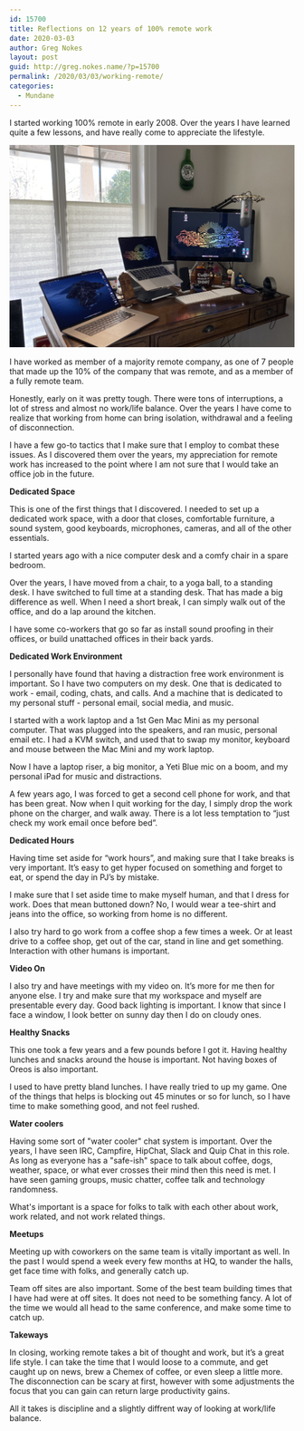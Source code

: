 ```yaml
---
id: 15700
title: Reflections on 12 years of 100% remote work
date: 2020-03-03
author: Greg Nokes
layout: post
guid: http://greg.nokes.name/?p=15700
permalink: /2020/03/03/working-remote/
categories:
  - Mundane
---
```



I started working 100% remote in early 2008. Over the years I have learned quite a few lessons, and have really come to appreciate the lifestyle.

<!--more -->

![My Desk](/wp-content/uploads/2020/05/desk.png)

I have worked as member of a majority remote company, as one of 7 people that made up the 10% of the company that was remote, and as a member of a fully remote team.

Honestly, early on it was pretty tough. There were tons of interruptions, a lot of stress and almost no work/life balance. Over the years I have come to realize that working from home can bring isolation, withdrawal and a feeling of disconnection.

I have a few go-to tactics that I make sure that I employ to combat these issues. As I discovered them over the years, my appreciation for remote work has increased to the point where I am not sure that I would take an office job in the future.

**Dedicated Space**

This is one of the first things that I discovered. I needed to set up a dedicated work space, with a door that closes, comfortable furniture, a sound system, good keyboards, microphones, cameras, and all of the other essentials.

I started years ago with a nice computer desk and a comfy chair in a spare bedroom.

Over the years, I have moved from a chair, to a yoga ball, to a standing desk. I have switched to full time at a standing desk. That has made a big difference as well. When I need a short break, I can simply walk out of the office, and do a lap around the kitchen.

I have some co-workers that go so far as install sound proofing in their offices, or build unattached offices in their back yards.

**Dedicated Work Environment**

I personally have found that having a distraction free work environment is important. So I have two computers on my desk. One that is dedicated to work - email, coding, chats, and calls. And a machine that is dedicated to my personal stuff - personal email, social media, and music.

I started with a work laptop and a 1st Gen Mac Mini as my personal computer. That was plugged into the speakers, and ran music, personal email etc. I had a KVM switch, and used that to swap my monitor, keyboard and mouse between the Mac Mini and my work laptop.

Now I have a laptop riser, a big monitor, a Yeti Blue mic on a boom, and my personal iPad for music and distractions.

A few years ago, I was forced to get a second cell phone for work, and that has been great. Now when I quit working for the day, I simply drop the work phone on the charger, and walk away. There is a lot less temptation to “just check my work email once before bed”.

**Dedicated Hours**

Having time set aside for “work hours”, and making sure that I take breaks is very important. It’s easy to get hyper focused on something and forget to eat, or spend the day in PJ’s by mistake.

I make sure that I set aside time to make myself human, and that I dress for work. Does that mean buttoned down? No, I would wear a tee-shirt and jeans into the office, so working from home is no different.

I also try hard to go work from a coffee shop a few times a week. Or at least drive to a coffee shop, get out of the car, stand in line and get something. Interaction with other humans is important.

**Video On**

I also try and have meetings with my video on. It’s more for me then for anyone else. I try and make sure that my workspace and myself are presentable every day. Good back lighting is important. I know that since I face a window, I look better on sunny day then I do on cloudy ones.

**Healthy Snacks**

This one took a few years and a few pounds before I got it. Having healthy lunches and snacks around the house is important. Not having boxes of Oreos is also important.

I used to have pretty bland lunches. I have really tried to up my game. One of the things that helps is blocking out 45 minutes or so for lunch, so I have time to make something good, and not feel rushed.

**Water coolers**

Having some sort of "water cooler" chat system is important. Over the years, I have seen IRC, Campfire, HipChat, Slack and Quip Chat in this role. As long as everyone has a "safe-ish" space to talk about coffee, dogs, weather, space, or what ever crosses their mind then this need is met. I have seen gaming groups, music chatter, coffee talk and technology randomness. 

What's important is a space for folks to talk with each other about work, work related, and not work related things. 

**Meetups**

Meeting up with coworkers on the same team is vitally important as well. In the past I would spend a week every few months at HQ, to wander the halls, get face time with folks, and generally catch up. 

Team off sites are also important. Some of the best team building times that I have had were at off sites. It does not need to be something fancy. A lot of the time we would all head to the same conference, and make some time to catch up.

**Takeways**

In closing, working remote takes a bit of thought and work, but it’s a great life style. I can take the time that I would loose to a commute, and get caught up on news, brew a Chemex of coffee, or even sleep a little more. The disconnection can be scary at first, however with some adjustments the focus that you can gain can return large productivity gains.

All it takes is discipline and a slightly diffrent way of looking at work/life balance.

